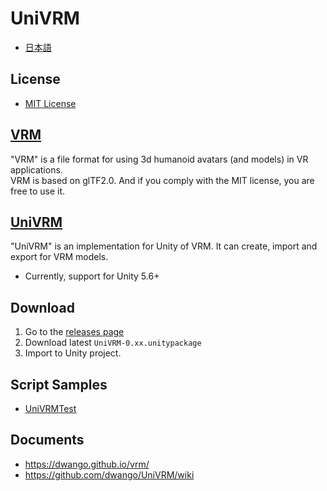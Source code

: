 # UniVRM

* [日本語](README.ja.md)

## License

* [MIT License](./LICENSE.txt)

## [VRM](https://dwango.github.io/vrm/)

"VRM" is a file format for using 3d humanoid avatars (and models) in VR applications.  
VRM is based on glTF2.0. And if you comply with the MIT license, you are free to use it.  

## [UniVRM](https://github.com/dwango/UniVRM)

"UniVRM" is an implementation for Unity of VRM. It can create, import and export for VRM models.

* Currently, support for Unity 5.6+  

## Download

1. Go to the [releases page](https://github.com/dwango/UniVRM/releases)
1. Download latest ``UniVRM-0.xx.unitypackage``
1. Import to Unity project.

## Script Samples

* [UniVRMTest](https://github.com/dwango/UniVRMTest)

## Documents

* https://dwango.github.io/vrm/
* https://github.com/dwango/UniVRM/wiki
